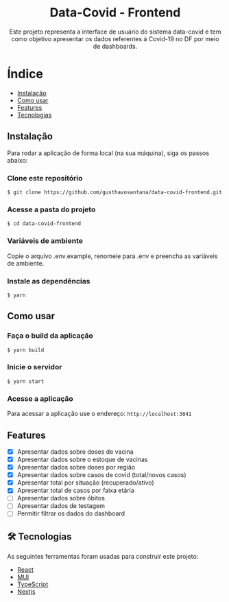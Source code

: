 <h1 align="center">Data-Covid - Frontend</h1>

<p align="center">Este projeto representa a interface de usuário do sistema data-covid e tem como objetivo apresentar os dados referentes à Covid-19 no DF por meio de dashboards.</p>

Índice
=================
<!--ts-->
   * [Instalação](#instalacao)
   * [Como usar](#como-usar)
   * [Features](#features)
   * [Tecnologias](#tecnologias)
<!--te-->


<h2 id="instalacao">Instalação</h2>

Para rodar a aplicação de forma local (na sua máquina), siga os passos abaixo:
### Clone este repositório
```
$ git clone https://github.com/gusthavosantana/data-covid-frontend.git
```
### Acesse a pasta do projeto
```
$ cd data-covid-frontend
```

### Variáveis de ambiente
Copie o arquivo .env.example, renomeie para .env e preencha as variáveis de ambiente.

### Instale as dependências
```
$ yarn
```

<h2 id="como-usar">Como usar</h2>

### Faça o build da aplicação
```
$ yarn build
```
### Inicie o servidor
```
$ yarn start
```

### Acesse a aplicação
Para acessar a aplicação use o endereço: `http://localhost:3041`

<h2 id="features">Features</h2>

- [x] Apresentar dados sobre doses de vacina
- [x] Apresentar dados sobre o estoque de vacinas
- [x] Apresentar dados sobre doses por região
- [x] Apresentar dados sobre casos de covid (total/novos casos)
- [x] Apresentar total por situação (recuperado/ativo)
- [x] Apresentar total de casos por faixa etária
- [ ] Apresentar dados sobre óbitos
- [ ] Apresentar dados de testagem
- [ ] Permitir filtrar os dados do dashboard

<h2 id="tecnologias">🛠 Tecnologias</h2>

As seguintes ferramentas foram usadas para construir este projeto:

- [React](https://nodejs.org/en/)
- [MUI](https://mui.com/)
- [TypeScript](https://www.typescriptlang.org/)
- [Nextjs](https://nextjs.org/)
